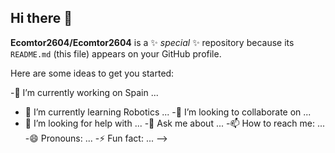 ## Hi there 👋


**Ecomtor2604/Ecomtor2604** is a ✨ _special_ ✨ repository because its `README.md` (this file) appears on your GitHub profile.

Here are some ideas to get you started:


   -🔭 I’m currently working on Spain ...
- 🌱 I’m currently learning Robotics ...
 -👯 I’m looking to collaborate on ...
- 🤔 I’m looking for help with ...
-💬 Ask me about ...
-📫 How to reach me: ...
 -😄 Pronouns: ...
 -⚡ Fun fact: ...
-->
